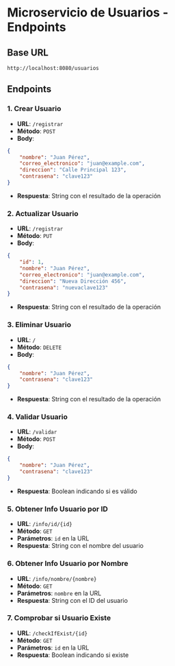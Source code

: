 # Microservicio de Usuarios - Endpoints

## Base URL
```
http://localhost:8080/usuarios
```

## Endpoints

### 1. Crear Usuario
- **URL**: `/registrar`
- **Método**: `POST`
- **Body**:
```json
{
    "nombre": "Juan Pérez",
    "correo_electronico": "juan@example.com",
    "direccion": "Calle Principal 123",
    "contrasena": "clave123"
}
```
- **Respuesta**: String con el resultado de la operación

### 2. Actualizar Usuario
- **URL**: `/registrar`
- **Método**: `PUT`
- **Body**:
```json
{
    "id": 1,
    "nombre": "Juan Pérez",
    "correo_electronico": "juan@example.com",
    "direccion": "Nueva Dirección 456",
    "contrasena": "nuevaclave123"
}
```
- **Respuesta**: String con el resultado de la operación

### 3. Eliminar Usuario
- **URL**: `/`
- **Método**: `DELETE`
- **Body**:
```json
{
    "nombre": "Juan Pérez",
    "contrasena": "clave123"
}
```
- **Respuesta**: String con el resultado de la operación

### 4. Validar Usuario
- **URL**: `/validar`
- **Método**: `POST`
- **Body**:
```json
{
    "nombre": "Juan Pérez",
    "contrasena": "clave123"
}
```
- **Respuesta**: Boolean indicando si es válido

### 5. Obtener Info Usuario por ID
- **URL**: `/info/id/{id}`
- **Método**: `GET`
- **Parámetros**: `id` en la URL
- **Respuesta**: String con el nombre del usuario

### 6. Obtener Info Usuario por Nombre
- **URL**: `/info/nombre/{nombre}`
- **Método**: `GET`
- **Parámetros**: `nombre` en la URL
- **Respuesta**: String con el ID del usuario

### 7. Comprobar si Usuario Existe
- **URL**: `/checkIfExist/{id}`
- **Método**: `GET`
- **Parámetros**: `id` en la URL
- **Respuesta**: Boolean indicando si existe 